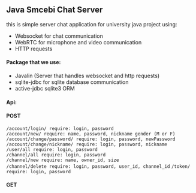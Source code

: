 ## Java Smcebi Chat Server

this is simple server chat application for university java project using:
* Websocket for chat communication
* WebRTC for microphone and video communication
* HTTP requests

#### Package that we use:

* Javalin (Server that handles websocket and http requests)
* sqlite-jdbc for sqlite database communication
* active-jdbc sqlite3 ORM

#### Api: 

#### POST <br>
`/account/login/ require: login, password` <br>
`/account/new/ require: name, password, nickname gender (M or F)` <br>
`/account/change/password/ require: login, password, newPassword` <br>
`/account/change/nickname/ require: login, password, nickname` <br>
`/user/all require: login, password` <br>
`/channel/all require: login, password` <br>
`/channel/new require: name, owner_id, size` <br>
`/channel/delete require: login, password, user_id, channel_id`
`/token/ require: login, password ` <br>

#### GET <br>
